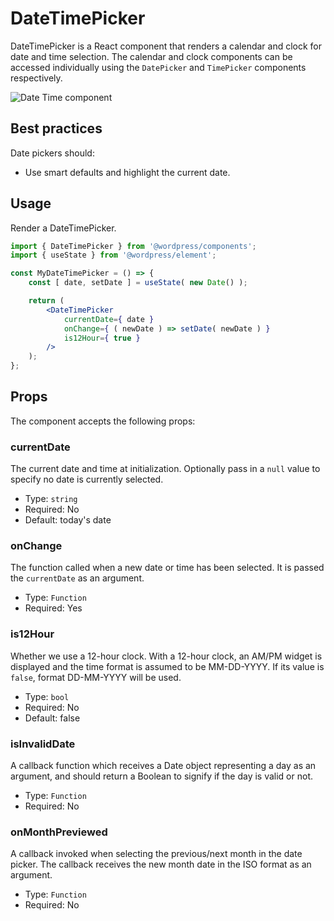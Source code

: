 # DateTimePicker

DateTimePicker is a React component that renders a calendar and clock for date and time selection. The calendar and clock components can be accessed individually using the `DatePicker` and `TimePicker` components respectively.

![Date Time component](https://wordpress.org/gutenberg/files/2019/07/date-time-picker.png)

## Best practices

Date pickers should:

-   Use smart defaults and highlight the current date.

## Usage

Render a DateTimePicker.

```jsx
import { DateTimePicker } from '@wordpress/components';
import { useState } from '@wordpress/element';

const MyDateTimePicker = () => {
	const [ date, setDate ] = useState( new Date() );

	return (
		<DateTimePicker
			currentDate={ date }
			onChange={ ( newDate ) => setDate( newDate ) }
			is12Hour={ true }
		/>
	);
};
```

## Props

The component accepts the following props:

### currentDate

The current date and time at initialization. Optionally pass in a `null` value to specify no date is currently selected.

-   Type: `string`
-   Required: No
-   Default: today's date

### onChange

The function called when a new date or time has been selected. It is passed the `currentDate` as an argument.

-   Type: `Function`
-   Required: Yes

### is12Hour

Whether we use a 12-hour clock. With a 12-hour clock, an AM/PM widget is displayed and the time format is assumed to be MM-DD-YYYY. If its value is `false`, format DD-MM-YYYY will be used.

-   Type: `bool`
-   Required: No
-   Default: false

### isInvalidDate

A callback function which receives a Date object representing a day as an argument, and should return a Boolean to signify if the day is valid or not.

-   Type: `Function`
-   Required: No

### onMonthPreviewed

A callback invoked when selecting the previous/next month in the date picker. The callback receives the new month date in the ISO format as an argument.

-   Type: `Function`
-   Required: No
